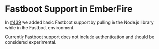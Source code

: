 # Fastboot Support in EmberFire

In [#439](https://github.com/firebase/emberfire/pull/439) we added basic Fastboot support by pulling in the Node.js library while in the Fastboot environment.

Currently Fastboot support does not include authentication and should be considered experimental.
